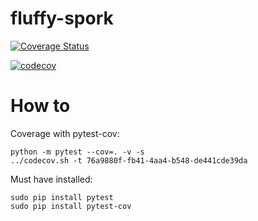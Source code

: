 # fluffy-spork

[![Coverage Status](https://coveralls.io/repos/github/gflaherty/fluffy-spork/badge.svg?branch=master)](https://coveralls.io/github/gflaherty/fluffy-spork?branch=master)

[![codecov](https://codecov.io/gh/gflaherty/fluffy-spork/branch/master/graph/badge.svg)](https://codecov.io/gh/gflaherty/fluffy-spork)

# How to
Coverage with pytest-cov:

```
python -m pytest --cov=. -v -s
../codecov.sh -t 76a9880f-fb41-4aa4-b548-de441cde39da
```

Must have installed:
```
sudo pip install pytest
sudo pip install pytest-cov
```

